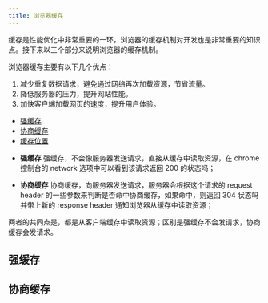 ```yaml
---
title: 浏览器缓存
---
```


<Intor>

缓存是性能优化中非常重要的一环，浏览器的缓存机制对开发也是非常重要的知识点。接下来以三个部分来说明浏览器的缓存机制。

</Intor>

浏览器缓存主要有以下几个优点：

1. 减少重复数据请求，避免通过网络再次加载资源，节省流量。
2. 降低服务器的压力，提升网站性能。
3. 加快客户端加载网页的速度，提升用户体验。

<YouWillLearn>

- [强缓存](#强缓存)
- [协商缓存](#强缓存)
- [缓存位置](#强缓存)

</YouWillLearn>

- **强缓存**
  强缓存，不会像服务器发送请求，直接从缓存中读取资源，在 chrome 控制台的 network 选项中可以看到该请求返回 200 的状态吗；

- **协商缓存**
  协商缓存，向服务器发送请求，服务器会根据这个请求的 request header 的一些参数来判断是否命中协商缓存，如果命中，则返回 304 状态吗并带上新的 response header 通知浏览器从缓存中读取资源；

两者的共同点是，都是从客户端缓存中读取资源；区别是强缓存不会发请求，协商缓存会发请求。

## 强缓存

## 协商缓存

